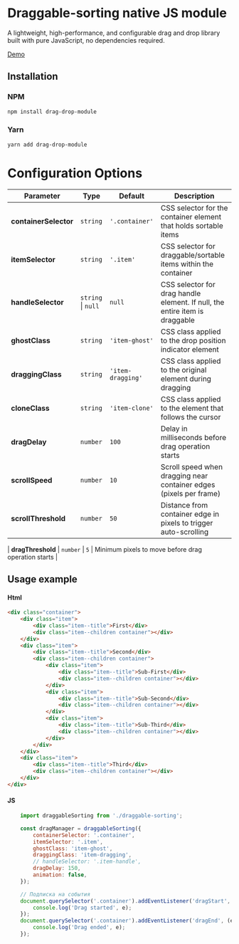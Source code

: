 # Draggable-sorting native JS module

A lightweight, high-performance, and configurable drag and drop library built with pure JavaScript,
no dependencies required.

[Demo](https://downtest.github.io/)

## Installation

### NPM
```bash
npm install drag-drop-module
```

### Yarn
```bash
yarn add drag-drop-module
```

# Configuration Options

| Parameter | Type | Default | Description |
|-----------|------|---------|-------------|
| **containerSelector** | `string` | `'.container'` | CSS selector for the container element that holds sortable items |
| **itemSelector** | `string` | `'.item'` | CSS selector for draggable/sortable items within the container |
| **handleSelector** | `string` \| `null` | `null` | CSS selector for drag handle element. If null, the entire item is draggable |
| **ghostClass** | `string` | `'item-ghost'` | CSS class applied to the drop position indicator element |
| **draggingClass** | `string` | `'item-dragging'` | CSS class applied to the original element during dragging |
| **cloneClass** | `string` | `'item-clone'` | CSS class applied to the element that follows the cursor |
| **dragDelay** | `number` | `100` | Delay in milliseconds before drag operation starts |
| **scrollSpeed** | `number` | `10` | Scroll speed when dragging near container edges (pixels per frame) |
| **scrollThreshold** | `number` | `50` | Distance from container edge in pixels to trigger auto-scrolling |

| **dragThreshold** | `number` | `5` | Minimum pixels to move before drag operation starts |


## Usage example
#### Html
```html
<div class="container">
    <div class="item">
        <div class="item--title">First</div>
        <div class="item--children container"></div>
    </div>
    <div class="item">
        <div class="item--title">Second</div>
        <div class="item--children container">
            <div class="item">
                <div class="item--title">Sub-First</div>
                <div class="item--children container"></div>
            </div>
            <div class="item">
                <div class="item--title">Sub-Second</div>
                <div class="item--children container"></div>
            </div>
            <div class="item">
                <div class="item--title">Sub-Third</div>
                <div class="item--children container"></div>
            </div>
        </div>
    </div>
    <div class="item">
        <div class="item--title">Third</div>
        <div class="item--children container"></div>
    </div>
</div>
```

#### JS
```js
    import draggableSorting from './draggable-sorting';

    const dragManager = draggableSorting({
        containerSelector: '.container',
        itemSelector: '.item',
        ghostClass: 'item-ghost',
        draggingClass: 'item-dragging',
        // handleSelector: '.item-handle',
        dragDelay: 150,
        animation: false,
    });

    // Подписка на события
    document.querySelector('.container').addEventListener('dragStart', (e) => {
        console.log('Drag started', e);
    });
    document.querySelector('.container').addEventListener('dragEnd', (e) => {
        console.log('Drag ended', e);
    });
```